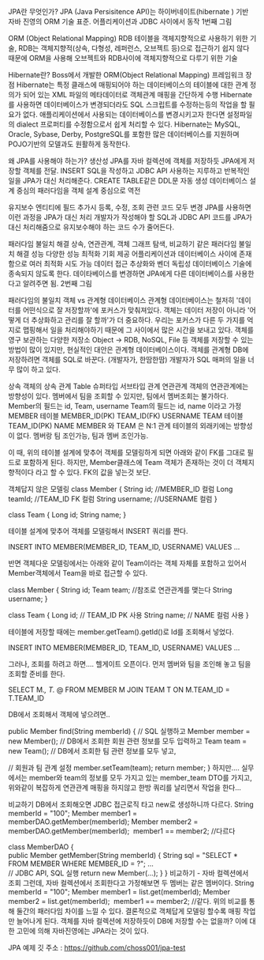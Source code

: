 JPA란 무엇인가?
JPA (Java Persisitence API)는 하이버네이트(hibernate ) 기반 자바 진영의 ORM 기술 표준.
어플리케이션과 JDBC 사이에서 동작
1번째 그림

ORM (Object Relational Mapping)
RDB 테이블을 객체지향적으로 사용하기 위한 기술, RDB는 객체지향적(상속, 다형성, 레퍼런스, 오브젝트 등)으로 접근하기
쉽지 않다 때문에 ORM을 사용해 오브젝트와 RDB사이에 객체지향적으로 다루기 위한 기술

Hibernate란?
Boss에서 개발한 ORM(Object Relational Mapping) 프레임워크
장점
Hibernate는 특정 클래스에 매핑되어야 하는 데이터베이스의 테이블에 대한 관계 정의가 되어 있는 XML 파일의 메타데이터로 객체관계 매핑을 간단하게 수행
Hibernate를 사용하면 데이터베이스가 변경되더라도 SQL 스크립트를 수정하는등의 작업을 할 필요가 없다.
애플리케이션에서 사용되는 데이터베이스를 변경시키고자 한다면 설정파일의 dialect 프로퍼티를 수정함으로서 쉽게 처리할 수 있다.
Hibernate는 MySQL, Oracle, Sybase, Derby, PostgreSQL를 포함한 많은 데이터베이스를 지원하며 POJO기반의 모델과도 원활하게 동작한다.


왜 JPA를 사용해야 하는가?
생산성
JPA를 자바 컬렉션에 객체를 저장하듯 JPA에게 저장할 객체를 전달.
INSERT SQL을 작성하고 JDBC API 사용하는 지루하고 반복적인 일을 JPA가 대신 처리해준다.
CREATE TABLE같은 DDL문 자동 생성
데이터베이스 설계 중심의 패러다임을 객체 설계 중심으로 역전

유지보수
엔티티에 필드 추가시 등록, 수정, 조회 관련 코드 모두 변경
JPA를 사용하면 이런 과정을 JPA가 대신 처리
개발자가 작성해야 할 SQL과 JDBC API 코드를 JPA가 대신 처리해줌으로 유지보수해야 하는 코드 수가 줄어든다.


패러다임 불일치 해결
상속, 연관관계, 객체 그래프 탐색, 비교하기 같은 패러다임 불일치 해결
성능
다양한 성능 최적화 기회 제공
어플리케이션과 데이터베이스 사이에 존재함으로 여러 최적화 시도 가능
데이터 접근 추상화와 벤더 독립성
데이터베이스 기술에 종속되지 않도록 한다.
데이타베이스를 변경하면 JPA에게 다른 데이터베이스를 사용한다고 알려주면 됨.
2번째 그림



패러다임의 불일치
객체 vs 관계형 데이터베이스
관계형 데이터베이스는 철저히 '데이터를 어떤식으로 잘 저장할까'에 포커스가 맞춰져있다.
객체는 데이터 저장이 아니라 '어떻게 더 추상화하고 관리를 잘 할까'가 더 중요하다.
우리는 포커스가 다른 두 가지를 억지로 맵핑해서 일을 처리해야하기 때문에 그 사이에서 많은 시간을 보내고 있다.
객체를 영구 보관하는 다양한 저장소
Object -> RDB, NoSQL, File 등 객체를 저장할 수 있는 방법이 많이 있지만,
현실적인 대안은 관계형 데이터베이스이다.
객체를 관계형 DB에 저장하려면 객체를 SQL로 바꾼다. (개발자가, 한땀한땀)
개발자가 SQL 매퍼의 일을 너무 많이 하고 있다.




상속
객체의 상속 관계
Table 슈퍼타입 서브타입 관계
연관관계
객체의 연관관계에는 방향성이 있다. 멤버에서 팀을 조회할 수 있지만, 팀에서 멤버조회는 불가하다.
Member의 필드는 id, Team, username
Team의 필드는 id, name 이라고 가정
MEMBER 테이블
MEMBER_ID(PK)
TEAM_ID(FK)
USERNAME
TEAM 테이블
TEAM_ID(PK)
NAME
MEMBER 와 TEAM 은 N:1 관계
테이블의 외래키에는 방향성이 없다. 멤버랑 팀 조인가능, 팀과 멤버 조인가능.

이 때, 위의 테이블 설계에 맞추어 객체를 모델링하게 되면 아래와 같이 FK를 그대로 필드로 포함하게 된다. 
하지만, Member클래스에 Team 객체가 존재하는 것이 더 객체지향적이다 라고 할 수 있다. FK의 값을 넣는것 보단.

객체답지 않은 모델링
class Member {
  String id;        //MEMBER_ID 컬럼
  Long teamId;      //TEAM_ID FK 컬럼
  String username;  //USERNAME 컬럼
}

class Team {
  Long id;
  String name;
}

테이블 설계에 맞추어 객체를 모델링해서 INSERT 쿼리를 짠다.

INSERT INTO MEMBER(MEMBER_ID, TEAM_ID, USERNAME) VALUES ...

반면 객체다운 모델링에서는 아래와 같이 Team이라는 객체 자체를 포함하고 있어서 Member객체에서 Team을 바로 접근할 수 있다.

class Member {
  String id;
  Team team;        //참조로 연관관계를 맺는다
  String username;
}

class Team {
  Long id;        // TEAM_ID PK 사용
  String name;    // NAME 컬럼 사용
}

테이블에 저장할 때에는 member.getTeam().getId()로 Id를 조회해서 넣었다.

INSERT INTO MEMBER(MEMBER_ID, TEAM_ID, USERNAME) VALUES ...

그러나, 조회를 하려고 하면…. 헬게이트 오픈이다. 먼저 멤버와 팀을 조인해 놓고 팀을 조회할 준비를 한다.

SELECT M.*, T.* @
  FROM MEMBER M
  JOIN TEAM T ON M.TEAM_ID = T.TEAM_ID

DB에서 조회해서 객체에 넣으려면..

public Member find(String memberId) {
  // SQL 실행하고
  Member member = new Member();
  // DB에서 조회한 회원 관련 정보를 모두 입력하고
  Team team = new Team();
  // DB에서 조회한 팀 관련 정보를 모두 넣고,
  
  // 회원과 팀 관계 설정
  member.setTeam(team);
  return member;
}
하지만…. 실무에서는 member와 team의 정보를 모두 가지고 있는 member_team DTO를 가지고, 위와같이 복잡하게 연관관계 매핑을 하지않고 한방 쿼리를 날리면서 작업을 한다...

비교하기
DB에서 조회해오면 JDBC 접근로직 타고 new로 생성하니까 다르다.
String memberId = "100";
Member member1 = memberDAO.getMember(memberId);
Member member2 = memberDAO.getMember(memberId);
​
member1 == member2; //다르다

class MemberDAO {  
    public Member getMember(String memberId) {
        String sql = "SELECT * FROM MEMBER WHERE MEMBER_ID = ?"; 
        ...    
         // JDBC API, SQL 실행
         return new Member(...); 
    } 
}
비교하기 - 자바 컬렉션에서 조회
그런데, 자바 컬렉션에서 조회한다고 가정해보면 두 멤버는 같은 멤버이다.
String memberId = "100";
Member member1 = list.get(memberId);
Member member2 = list.get(memberId);
​
member1 == member2; //같다.
위의 비교를 통해 둘간의 패러다임 차이를 느낄 수 있다.
결론적으로 객체답게 모델링 할수록 매핑 작업만 늘어나게 된다.
객체를 자바 컬렉션에 저장하듯이 DB에 저장할 수는 없을까?
이에 대한 고민에 의해 자바진영에는 JPA라는 것이 있다.

JPA 예제 깃 주소 : https://github.com/choss001/jpa-test
